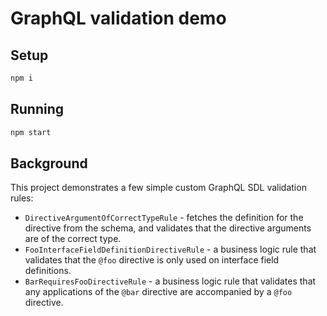 # GraphQL validation demo

## Setup

```sh
npm i
```

## Running

```sh
npm start
```

## Background

This project demonstrates a few simple custom GraphQL SDL validation rules:

- `DirectiveArgumentOfCorrectTypeRule` - fetches the definition for the directive from the schema, and validates that the directive arguments are of the correct type.
- `FooInterfaceFieldDefinitionDirectiveRule` - a business logic rule that validates that the `@foo` directive is only used on interface field definitions.
- `BarRequiresFooDirectiveRule` - a business logic rule that validates that any applications of the `@bar` directive are accompanied by a `@foo` directive.
